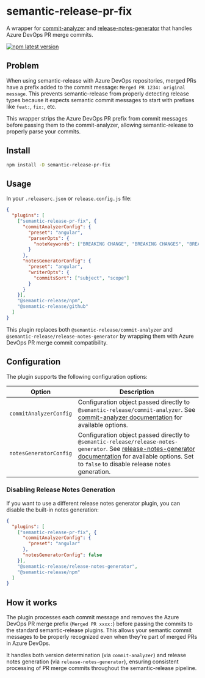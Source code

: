 # semantic-release-pr-fix

A wrapper for [commit-analyzer](https://github.com/semantic-release/commit-analyzer) and [release-notes-generator](https://github.com/semantic-release/release-notes-generator) that handles Azure DevOps PR merge commits.

[![npm latest version](https://img.shields.io/npm/v/semantic-release-pr-fix/latest.svg)](https://www.npmjs.com/package/semantic-release-pr-fix)

## Problem

When using semantic-release with Azure DevOps repositories, merged PRs have a prefix added to the commit message: `Merged PR 1234: original message`. This prevents semantic-release from properly detecting release types because it expects semantic commit messages to start with prefixes like `feat:`, `fix:`, etc.

This wrapper strips the Azure DevOps PR prefix from commit messages before passing them to the commit-analyzer, allowing semantic-release to properly parse your commits.

## Install

```bash
npm install -D semantic-release-pr-fix
```

## Usage

In your `.releaserc.json` or `release.config.js` file:

```json
{
  "plugins": [
    ["semantic-release-pr-fix", {
      "commitAnalyzerConfig": {
        "preset": "angular",
        "parserOpts": {
          "noteKeywords": ["BREAKING CHANGE", "BREAKING CHANGES", "BREAKING"]
        }
      },
      "notesGeneratorConfig": {
        "preset": "angular",
        "writerOpts": {
          "commitsSort": ["subject", "scope"]
        }
      }
    }],
    "@semantic-release/npm",
    "@semantic-release/github"
  ]
}
```

This plugin replaces both `@semantic-release/commit-analyzer` and `@semantic-release/release-notes-generator` by wrapping them with Azure DevOps PR merge commit compatibility.

## Configuration

The plugin supports the following configuration options:

| Option | Description |
|--------|-------------|
| `commitAnalyzerConfig` | Configuration object passed directly to `@semantic-release/commit-analyzer`. See [commit-analyzer documentation](https://github.com/semantic-release/commit-analyzer#options) for available options. |
| `notesGeneratorConfig` | Configuration object passed directly to `@semantic-release/release-notes-generator`. See [release-notes-generator documentation](https://github.com/semantic-release/release-notes-generator#options) for available options. Set to `false` to disable release notes generation. |

### Disabling Release Notes Generation

If you want to use a different release notes generator plugin, you can disable the built-in notes generation:

```json
{
  "plugins": [
    ["semantic-release-pr-fix", {
      "commitAnalyzerConfig": {
        "preset": "angular"
      },
      "notesGeneratorConfig": false
    }],
    "@semantic-release/release-notes-generator",
    "@semantic-release/npm"
  ]
}
```

## How it works

The plugin processes each commit message and removes the Azure DevOps PR merge prefix (`Merged PR xxxx:`) before passing the commits to the standard semantic-release plugins. This allows your semantic commit messages to be properly recognized even when they're part of merged PRs in Azure DevOps.

It handles both version determination (via `commit-analyzer`) and release notes generation (via `release-notes-generator`), ensuring consistent processing of PR merge commits throughout the semantic-release pipeline.
